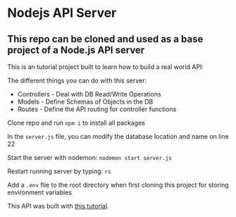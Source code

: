 # Nodejs API Server

## This repo can be cloned and used as a base project of a Node.js API server

This is an tutorial project built to learn how to build a real world API:

The different things you can do with this server:
<ul>
  <li>Controllers - Deal with DB Read/Write Operations</li>
  <li>Models - Define Schemas of Objects in the DB</li>
  <li>Routes - Define the API routing for controller functions</li>
</ul>

Clone repo and run ```npm i``` to install all packages

In the `server.js` file, you can modify the database location and name on line 22

Start the server with nodemon: ```nodemon start server.js```

Restart running server by typing: ```rs```

Add a ```.env``` flie to the root directory when first cloning this project for storing environment variables

This API was built with [this tutorial](https://www.codementor.io/olatundegaruba/nodejs-restful-apis-in-10-minutes-q0sgsfhbd).
